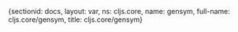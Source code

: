 {sectionid: docs, layout: var, ns: cljs.core, name: gensym, full-name: cljs.core/gensym,
  title: cljs.core/gensym}
